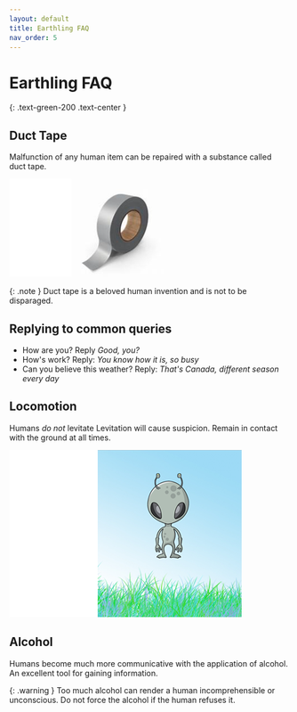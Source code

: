 ```yaml
---
layout: default
title: Earthling FAQ
nav_order: 5
---
```

# Earthling FAQ
{: .text-green-200 .text-center }

## **Duct Tape**

Malfunction of any human item can be repaired with a substance called duct tape.

![Ducttape](images/ducttape1.PNG)

{: .note }
Duct tape is a beloved human invention and is not to be disparaged.

## **Replying to  common queries**
- How are you? Reply *Good, you?*
- How's work? Reply: *You know how it is, so busy*
- Can you believe this weather? Reply: *That's Canada, different season every day*

## **Locomotion**

Humans *do not* levitate
Levitation will cause suspicion. Remain in contact with the ground at all times.

![levitate](images/levitate.png)

## **Alcohol**

Humans become much more communicative with the application of alcohol. An excellent tool for gaining information.

{: .warning }
Too much alcohol can render a human incomprehensible or unconscious. Do not force the alcohol if the human refuses it.
